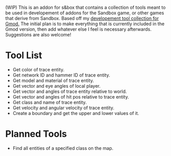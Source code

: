(WIP) This is an addon for s&box that contains a collection of tools meant to be used in developement of addons for the Sandbox game, or other games that derive from Sandbox. Based off my [developement tool collection for Gmod.](https://github.com/LambdaGaming/devtools) The initial plan is to make everything that is currently included in the Gmod version, then add whatever else I feel is necessary afterwards. Suggestions are also welcome!

# Tool List
- Get color of trace entity.
- Get network ID and hammer ID of trace entity.
- Get model and material of trace entity.
- Get vector and eye angles of local player.
- Get vector and angles of trace entity relative to world.
- Get vector and angles of hit pos relative to trace entity.
- Get class and name of trace entity.
- Get velocity and angular velocity of trace entity.
- Create a boundary and get the upper and lower values of it.

# Planned Tools
- Find all entities of a specified class on the map.
